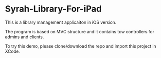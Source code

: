 # Syrah-Library-For-iPad

This is a library management applicaiton in iOS version. 

The program is based on MVC structure and it contains tow controllers for admins and clients. 

To try this demo, please clone/download the repo and import this project in XCode. 
